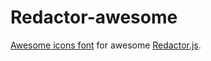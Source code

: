 Redactor-awesome
================

<a href="http://fontawesome.io" target="_blank">Awesome icons font</a> for awesome <a href="http://imperavi.com/redactor" target="_blank">Redactor.js</a>.
